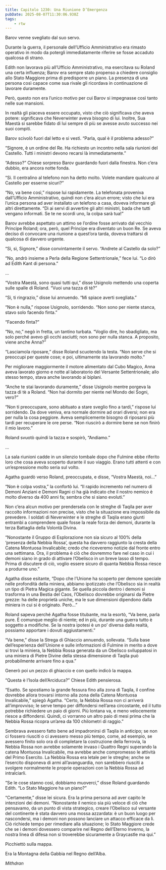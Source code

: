 ```yaml
---
title: Capitolo 1230: Una Riunione D’Emergenza
pubDate: 2025-08-07T11:30:06.938Z
tags:
    - rtw
---
```



Barov venne svegliato dal suo servo.


Durante la guerra, il personale dell’Ufficio Amministrativo era rimasto operativo in modo da potergli immediatamente riferire se fosse accaduto qualcosa di strano.


Edith non lavorava più all’Ufficio Amministrativo, ma esercitava su Roland una certa influenza; Barov era sempre stato propenso a chiedere consiglio allo Stato Maggiore prima di predisporre un piano. La presenza di una persona così capace come sua rivale gli ricordava in continuazione di lavorare duramente.


Però, questo non era l’unico motivo per cui Barov si impegnasse così tanto nelle sue mansioni.


In realtà gli piaceva essere occupato, visto che ciò significava che aveva potere: significava che Neverwinter aveva bisogno di lui. Inoltre, Sua Maestà si sarebbe fidato di lui sempre di più se avesse avuto successo nei suoi compiti.


Barov scivolò fuori dal letto e si vestì. “Parla, qual è il problema adesso?”


“Signore, è un ordine del Re. Ha richiesto un incontro nella sala riunioni del Castello. Tutti i ministri devono recarsi là immediatamente.”


“Adesso?” Chiese sorpreso Barov guardando fuori dalla finestra. Non c’era dubbio, era ancora notte fonda.


“Sì. Il centralino al telefono non ha detto molto. Volete mandare qualcuno al Castello per esserne sicuri?”


“No, va bene così,” rispose lui rapidamente. La telefonata proveniva dall’Ufficio Amministrativo, quindi non c’era alcun errore; visto che lui era l’unica persona ad aver installato un telefono a casa, doveva informare gli altri direttamente. “Dì ai servi di avvertire gli altri ministri, bada che tutti vengano informati. Se te ne scordi uno, la colpa sarà tua!”


Barov avrebbe aspettato un attimo se l’ordine fosse arrivato dal vecchio Principe Roland; ora, però, quel Principe era diventato un buon Re. Se aveva deciso di convocare una riunione a quest’ora tarda, doveva trattarsi di qualcosa di davvero urgente.


“Sì, sì, Signore,” disse convintamente il servo. “Andrete al Castello da solo?”


“No, andrò insieme a Perla della Regione Settentrionale,” fece lui. “Lo dirò ad Edith Kant di persona.”


…


“Vostra Maestà, sono quasi tutti qui,” disse Usignolo mettendo una coperta sulle spalle di Roland. “Vuoi una tazza di tè?”


“Sì, ti ringrazio,” disse lui annuendo. “Mi spiace averti svegliata.”


“Non è nulla,” rispose Usignolo, sorridendo. “Non sono per niente stanca, stavo solo facendo finta.”


“Facendo finta?”


“No, no,” negò in fretta, un tantino turbata. “Voglio dire, ho sbadigliato, ma solo perché avevo gli occhi asciutti; non sono per nulla stanca. A proposito, viene anche Anna?”


“Lasciamola riposare,” disse Roland scuotendo la testa. “Non serve che si preoccupi per queste cose; e poi, ultimamente sta lavorando molto.”


Per migliorare maggiormente il motore alimentato dal Cubo Magico, Anna aveva lavorato giorno e notte al laboratorio del Versante Settentrionale; allo stesso tempo, stava anche lavorando ai biplani.


“Anche te stai lavorando duramente,” disse Usignolo mentre porgeva la tazza di tè a Roland. “Non hai dormito per niente nel Mondo dei Sogni, vero?”


“Non ti preoccupare, sono abituato a stare sveglio fino a tardi,” rispose lui sorridendo. Da dove veniva, era normale dormire ad orari diversi; non era per nulla la cosa peggiore. Aveva semplicemente bisogno di riposarsi più tardi per recuperare le ore perse. “Non riuscirò a dormire bene se non finirò il mio lavoro.”


Roland svuotò quindi la tazza e sospirò, “Andiamo.”


…


La sala riunioni cadde in un silenzio tombale dopo che Fulmine ebbe riferito loro che cosa aveva scoperto durante il suo viaggio. Erano tutti attenti e con un’espressione molto seria sul volto.


Agatha guardò verso Roland, preoccupata, e disse, “Vostra Maestà, noi…”


“Non è colpa vostra,” la confortò lui. “Il rapido incremento nel numero di Demoni Anziani e Demoni Ragni ci ha già indicato che il nostro nemico è molto diverso da 400 anni fa; sembra che si siano evoluti.”


Non c’era alcun motivo per prendersela con le streghe di Taqila per aver raccolto informazioni non precise, visto che la situazione era impossibile da prevedere. I soldati di Neverwinter e le streghe di Taqila erano giunti entrambi a comprendere quale fosse la reale forza dei demoni, durante la terza Battaglia della Volontà Divina.


“Nonostante il Gruppo di Esplorazione non sia sicuro al 100% della ‘presenza della Nebbia Rossa’, questa ha davvero raggiunto la cresta della Catena Montuosa Invalicabile; credo che riceveremo notizie dal fronte entro una settimana. Ora, il problema è ciò che dovremmo fare nel caso in cui i demoni siano in grado di attivare l’Obelisco in un breve lasso di tempo. Prima di discutere di ciò, voglio essere sicuro di quanta Nebbia Rossa riesce a produrne uno.”


Agatha disse esitante, “Dopo che l’Unione ha scoperto per demone speciale nelle profondità della miniera, abbiamo ipotizzato che l’Obelisco sia in realtà un tipo di Pietra Magica gigante. Se quella piccola dentro i demoni si trasforma in una Bestia del Caos, l’Obelisco dovrebbe originarsi da Pietre grezze: ha delle proprietà uniche, ma le sue dimensioni dipendono dalla miniera in cui si è originato. Però…”


Roland sapeva perché Agatha fosse titubante, ma la esortò, “Va bene, parla pure. È comunque meglio di niente; ed in più, durante una guerra tutto è soggetto a modifiche. Se la nostra ipotesi è un po’ diversa dalla realtà, possiamo apportare i dovuti aggiustamenti.”


“Va bene,” disse la Strega di Ghiaccio annuendo, sollevata. “Sulla base dell’esperienza dell’Unione e sulle informazioni di Fulmine in merito a dove si trovi la miniera, la Nebbia Rossa generata da un Obelisco sviluppatosi in una miniera di Pietre Divine della stessa dimensione di Taqila può probabilmente arrivare fino a qua.”


Generò poi un pezzo di ghiaccio e con quello indicò la mappa.


“Questa è l’Isola dell’Arciduca?” Chiese Edith pensierosa.


“Esatto. Se spostiamo la grande fessura fino alla zona di Taqila, il confine dovrebbe allora trovarsi intorno alla zona della Catena Montuosa Invalicabile,” spiegò Agatha. “Certo, la Nebbia Rossa non ci arriverà all’improvviso; le serve tempo per diffondersi nell’area circostante, ed il tutto potrebbe richiedere un paio di giorni. Più lontana va, e meno velocemente riesce a diffondersi. Quindi, ci vorranno un altro paio di mesi prima che la Nebbia Rossa ricopra un’area da 100 chilometri di raggio.”


Sembrava avessero fatto bene ad impadronirsi di Taqila in anticipo; se non ci fossero riusciti o ci avessero messo più tempo, come, ad esempio, se avessero finito solo ora di completare la costruzione della ferrovia, la Nebbia Rossa non avrebbe solamente invaso i Quattro Regni superando la catena Montuosa Invalicabile, ma avrebbe anche compromesso le attività del Primo Esercito. La Nebbia Rossa era letale per le streghe; anche se l’esercito disponeva di armi all’avanguardia, non sarebbero riusciti a svolgere normalmente le proprie operazioni con la Nebbia Rossa ad intralciarli.


“Se le cose stanno così, dobbiamo muoverci,” disse Roland guardando Edith. “Lo Stato Maggiore ha un piano?”


“Certamente,” disse lei sicura. Era la prima persona ad aver capito le intenzioni dei demoni. “Nonostante il nemico sia più veloce di ciò che pensavamo, da un punto di vista strategico, creare l’Obelisco sul versante del continente è stata davvero una mossa azzardata: è un buon luogo per nascondersi, ma i demoni non possono lanciare un attacco efficace da lì. Ciò richiede tempo per rimediare alla situazione; lo Stato Maggiore crede che se i demoni dovessero comparire nel Regno dell’Eterno Inverno, la nostra linea di difesa non si troverebbe sicuramente a Graycastle ma qui.”


Picchiettò sulla mappa.


Era la Montagna della Gabbia nel Regno dell’Alba.






<em>Mithdran </em>
























                                


                                



